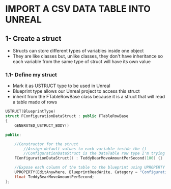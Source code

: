 # IMPORT A CSV DATA TABLE INTO UNREAL

## 1- Create a struct
   - Structs can store different types of variables inside one object
   - They are like classes but, unlike classes, they don't have inheritance so each variable from the same type of struct will have its own value 
  
  
### 1.1- Define my struct
   - Mark it as USTRUCT type to be used in Unreal
   - Blueprint type allows our Unreal project to access this struct 
   - inherit from the FTableRowBase class because it is a struct that will read a table made of rows

```cpp
USTRUCT(BlueprintType) 
struct FConfigurationDataStruct : public FTableRowBase
{
	GENERATED_USTRUCT_BODY()

public:

	//Constructor for the struct
		//Assign default values to each variable inside the ()
		//ConfigurationDataStruct is the DataTable row type I'm trying to import
	FConfigurationDataStruct() : TeddyBearMoveAmountPerSecond(100) {}

	//Expose each column of the table to the blueprint using UPROPERTY (except for "Name" which is the default meta data column)
	UPROPERTY(EditAnywhere, BlueprintReadWrite, Category = "Configuration Data Struct")
	float TeddyBearMoveAmountPerSecond;
};
```
